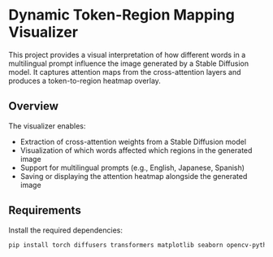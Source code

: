 # Dynamic Token-Region Mapping Visualizer

This project provides a visual interpretation of how different words in a multilingual prompt influence the image generated by a Stable Diffusion model. It captures attention maps from the cross-attention layers and produces a token-to-region heatmap overlay.

## Overview

The visualizer enables:

- Extraction of cross-attention weights from a Stable Diffusion model
- Visualization of which words affected which regions in the generated image
- Support for multilingual prompts (e.g., English, Japanese, Spanish)
- Saving or displaying the attention heatmap alongside the generated image

## Requirements

Install the required dependencies:

```bash
pip install torch diffusers transformers matplotlib seaborn opencv-python
